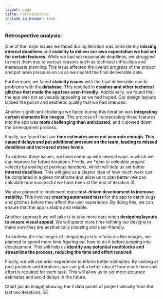 ```yaml
---
layout: page
title: Retrospective
include_in_header: true
---
```


### Retrospective analysis:

One of the major issues we faced during iteration was consistently **missing internal deadlines** and **inability to deliver our own expectation we had set for certain features**. While we had set reasonable deadlines, we struggled to meet them due to various reasons such as technical difficulties and inadequate planning. This issue affected the overall progress of the project and put more pressure on us as we neared the final deliverable date.

Furthermore, we faced **stability issues** with the final deliverable due to problems with the **database**. This resulted in **crashes and other technical glitches that made the app less user-friendly**. Additionally, we found that the app was not as visually appealing as we had hoped. Our design layouts lacked the polish and aesthetic quality that we had intended.

Another significant challenge we faced during this iteration was **integrating certain elements like images**. The process of incorporating these features into the app was **more challenging than anticipated**, and it slowed down the development process.

Finally, we found that our **time estimates were not accurate enough. This caused delays and put additional pressure on the team, leading to missed deadlines and increased stress levels**.

To address these issues, we have come up with several ways in which we can improve for future iterations. Firstly, we **plan to calculate project velocity by looking at previous iterations*, which will help us set better **internal deadlines**. This will give us a clearer idea of how much work can be completed in a given timeframe and allow us to plan better (we can calculate how successful we have been at the end of iteration 3).

We also planned to implement more **test-driven development to increase stability**. This involves **creating automated tests** for the app to catch bugs and glitches before they affect the user experience. By doing this, we can ensure that the app is stable and reliable.

Another approach we will take is to take more care when **designing layouts to ensure visual appeal**. We will spend more time refining our designs to make sure they are aesthetically pleasing and user-friendly.

To address the challenges of integrating certain features like images, we planned to spend more time figuring out how to do it before jumping into development. This will help us **identify any potential roadblocks and streamline the process, reducing the time and effort required**.

Finally, we will use prior experience to inform better estimates. By looking at past projects and iterations, we can get a better idea of how much time and effort is required for each task. This will allow us to set more accurate estimates and avoid delays in the future.

Chart (as an image) showing the 2 data points of project velocity from the last two iterations.
<img src="assets/ProjectVelocityChart.png">
